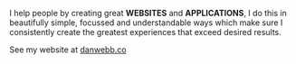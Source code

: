 I help people by creating great **WEBSITES** and **APPLICATIONS**, I do this in
beautifully simple, focussed and understandable ways which make sure I consistently create the greatest experiences that exceed desired results.

See my website at [danwebb.co](https://danwebb.co)
